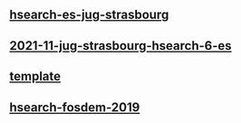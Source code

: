 ## [hsearch-es-jug-strasbourg](hsearch-es-jug-strasbourg)

## [2021-11-jug-strasbourg-hsearch-6-es](2021-11-jug-strasbourg-hsearch-6-es)

## [template](template)

## [hsearch-fosdem-2019](hsearch-fosdem-2019)

